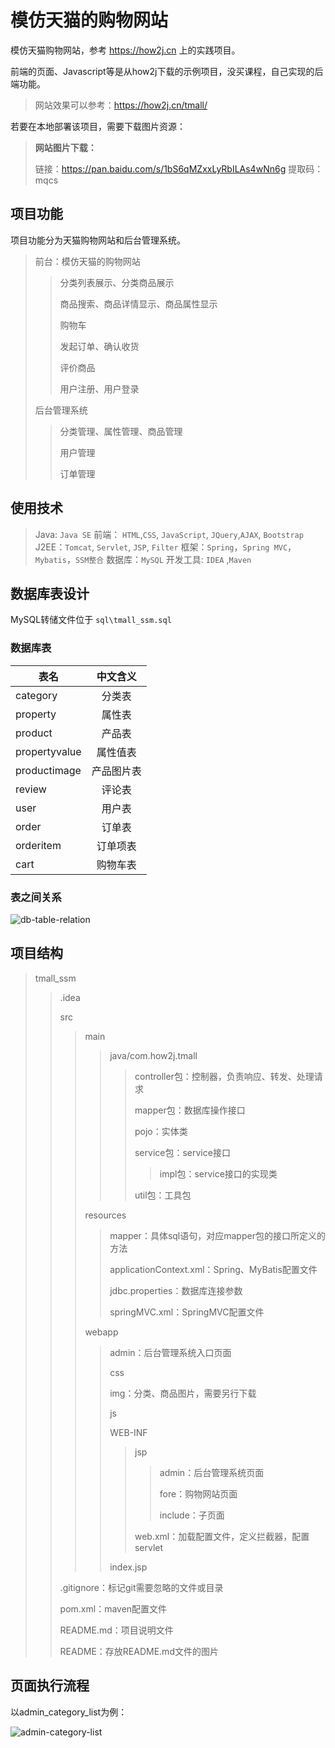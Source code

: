 # 模仿天猫的购物网站

模仿天猫购物网站，参考 https://how2j.cn 上的实践项目。

前端的页面、Javascript等是从how2j下载的示例项目，没买课程，自己实现的后端功能。

> 网站效果可以参考：https://how2j.cn/tmall/



若要在本地部署该项目，需要下载图片资源：

> **网站图片下载：**
>
> 链接：https://pan.baidu.com/s/1bS6qMZxxLyRbILAs4wNn6g 提取码：mqcs 



## 项目功能

项目功能分为天猫购物网站和后台管理系统。

> 前台：模仿天猫的购物网站
>
> > 分类列表展示、分类商品展示
> >
> > 商品搜索、商品详情显示、商品属性显示
> >
> > 购物车
> >
> > 发起订单、确认收货
> >
> > 评价商品
> >
> > 用户注册、用户登录
>
> 
>
> 后台管理系统
>
> > 分类管理、属性管理、商品管理
> >
> > 用户管理
> >
> > 订单管理



## 使用技术

> Java: `Java SE`
> 前端： `HTML`,`CSS`, `JavaScript`, `JQuery`,`AJAX`, `Bootstrap`
> J2EE：`Tomcat`, `Servlet`, `JSP`, `Filter`
> 框架：`Spring`，`Spring MVC`，`Mybatis`，`SSM整合`
> 数据库：`MySQL`
> 开发工具: `IDEA` ,`Maven`



## 数据库表设计

MySQL转储文件位于 `sql\tmall_ssm.sql`

### 数据库表

| 表名          |  中文含义  |
| ------------- | :--------: |
| category      |   分类表   |
| property      |   属性表   |
| product       |   产品表   |
| propertyvalue |  属性值表  |
| productimage  | 产品图片表 |
| review        |   评论表   |
| user          |   用户表   |
| order         |   订单表   |
| orderitem     |  订单项表  |
| cart          |  购物车表  |



### 表之间关系

![db-table-relation](raw.githubusercontent.com/ch3nw3i/tmall_ssm/README/db-table-relation.png)



## 项目结构

> tmall_ssm
>
> > .idea
> >
> > src
> >
> > > main
> > >
> > > > java/com.how2j.tmall
> > > >
> > > > > controller包：控制器，负责响应、转发、处理请求
> > > > >
> > > > > mapper包：数据库操作接口
> > > > >
> > > > > pojo：实体类
> > > > >
> > > > > service包：service接口
> > > > >
> > > > > > impl包：service接口的实现类
> > > > >
> > > > > util包：工具包
> > >
> > > resources
> > >
> > > > mapper：具体sql语句，对应mapper包的接口所定义的方法
> > > >
> > > > applicationContext.xml：Spring、MyBatis配置文件
> > > >
> > > > jdbc.properties：数据库连接参数
> > > >
> > > > springMVC.xml：SpringMVC配置文件
> > >
> > > webapp
> > >
> > > > admin：后台管理系统入口页面
> > > >
> > > > css
> > > >
> > > > img：分类、商品图片，需要另行下载
> > > >
> > > > js
> > > >
> > > > WEB-INF
> > > >
> > > > > jsp
> > > > >
> > > > > > admin：后台管理系统页面
> > > > > >
> > > > > > fore：购物网站页面
> > > > > >
> > > > > > include：子页面
> > > > >
> > > > > web.xml：加载配置文件，定义拦截器，配置servlet
> > > >
> > > > index.jsp
> >
> > .gitignore：标记git需要忽略的文件或目录
> >
> > pom.xml：maven配置文件
> >
> > README.md：项目说明文件
> >
> > README：存放README.md文件的图片



## 页面执行流程

以admin_category_list为例：

![admin-category-list](raw.githubusercontent.com/ch3nw3i/tmall_ssm/README/admin-category-list.png)